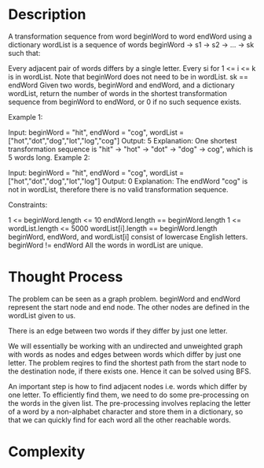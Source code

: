 # Description

A transformation sequence from word beginWord to word endWord using a dictionary wordList is a sequence of words beginWord -> s1 -> s2 -> ... -> sk such that:

Every adjacent pair of words differs by a single letter.
Every si for 1 <= i <= k is in wordList. Note that beginWord does not need to be in wordList.
sk == endWord
Given two words, beginWord and endWord, and a dictionary wordList, return the number of words in the shortest transformation sequence from beginWord to endWord, or 0 if no such sequence exists.

 

Example 1:

Input: beginWord = "hit", endWord = "cog", wordList = ["hot","dot","dog","lot","log","cog"]
Output: 5
Explanation: One shortest transformation sequence is "hit" -> "hot" -> "dot" -> "dog" -> cog", which is 5 words long.
Example 2:

Input: beginWord = "hit", endWord = "cog", wordList = ["hot","dot","dog","lot","log"]
Output: 0
Explanation: The endWord "cog" is not in wordList, therefore there is no valid transformation sequence.
 

Constraints:

1 <= beginWord.length <= 10
endWord.length == beginWord.length
1 <= wordList.length <= 5000
wordList[i].length == beginWord.length
beginWord, endWord, and wordList[i] consist of lowercase English letters.
beginWord != endWord
All the words in wordList are unique.

# Thought Process

The problem can be seen as a graph problem. beginWord and endWord represent the start node and end node. The other nodes are defined in the wordList given to us. 

There is an edge between two words if they differ by just one letter.

We will essentially be working with an undirected and unweighted graph with words as nodes and edges between words which differ by just one letter. 
The problem reqires to find the shortest path from the start node to the destination node, if there exists one. Hence it can be solved using BFS.

An important step  is how to find adjacent nodes i.e. words which differ by one letter. 
To efficiently find them, we need to do some pre-processing on the words in the given list. 
The pre-processing involves replacing the letter of a word by a non-alphabet character and store them in a dictionary, so that we can quickly find for each word all the other reachable words.

# Complexity
